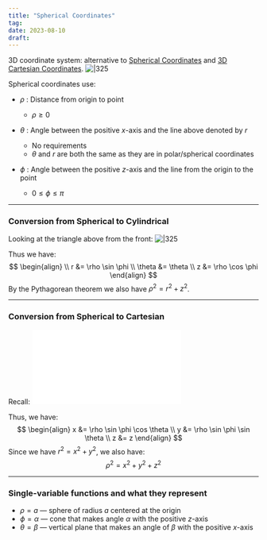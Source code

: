 ```yaml
---
title: "Spherical Coordinates"
tag:
date: 2023-08-10
draft:
---
```


3D coordinate system: alternative to [Spherical Coordinates](Calculus/Spherical%20Coordinates.md) and [3D Cartesian Coordinates](Calculus/3D%20Coordinate%20System.md).
![|325](Calculus/attachments/Pasted%20image%2020230810220208.png)

Spherical coordinates use:

- $\rho$ : Distance from origin to point
	- $\rho \geq 0$

- $\theta$ : Angle between the positive $x$-axis and the line above denoted by $r$
	- No requirements
	- $\theta$ and $r$ are both the same as they are in polar/spherical coordinates

 - $\phi$ : Angle between the positive $z$-axis and the line from the origin to the point
	 - $0 \leq \phi \leq \pi$

---
### Conversion from Spherical to Cylindrical

Looking at the triangle above from the front:
![|325](Calculus/attachments/Pasted%20image%2020230810224847.png)

Thus we have: 
$$
\begin{align} \\
r &= \rho \sin \phi \\
\theta &= \theta \\
z &= \rho \cos \phi 
\end{align}
$$
By the Pythagorean theorem we also have $\rho^{2}=r^{2}+z^{2}$.

---
### Conversion from Spherical to Cartesian

Recall:
![](Calculus/Cylindrical%20Coordinates.md#Conversion%2520from%2520cylindrical%2520to%2520Cartesian)

Thus, we have:
$$
\begin{align}
x &= \rho \sin \phi \cos \theta \\
y &= \rho \sin \phi \sin \theta \\
z &= z
\end{align}
$$
Since we have $r^{2}=x^{2} +y^{2}$, we also have: 
$$
\rho^{2} = x^{2} + y^{2} +z^{2}
$$

---
### Single-variable functions and what they represent

- $\rho = a$ — sphere of radius $a$ centered at the origin
- $\phi = \alpha$ — cone that makes angle $\alpha$ with the positive $z$-axis
- $\theta = \beta$ — vertical plane that makes an angle of $\beta$ with the positive $x$-axis